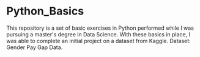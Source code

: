 # Python_Basics
This repository is a set of basic exercises in Python performed while I was pursuing a master's degree in Data Science. 
With these basics in place, I was able to complete an initial project on a dataset from Kaggle. Dataset: Gender Pay Gap Data. 
